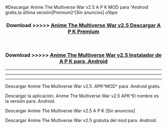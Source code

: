 #Descargar Anime The Multiverse War v2.5 A P K MOD para ^Android gratis.la última versión[Premium]^[Sin anuncios] o1bpe



<div align="center">
<h3>Download >>>>> <a href="https://es-web.web.app/?es= ${title}">Anime The Multiverse War v2.5 Descargar A P K Premium</a></h3><br>

<h3>Download >>>>> <a href="https://es-web.web.app/?es= ${title}">Anime The Multiverse War v2.5 Instalador de A P K para .Android</a></h3>
</div>


----------------------------------------------------------

----------------------------------------------------------

----------------------------------------------------------

Descargar Anime The Multiverse War v2.5 .APK^MOD^ para .Android gratis.

Descargar la aplicación. Anime The Multiverse War v2.5 APK^El nombre es la versión para .Android.

Descargar Anime The Multiverse War v2.5 A P K [Sin anuncios]

Descargar Anime The Multiverse War v2.5 gratuita del mod para .Android.